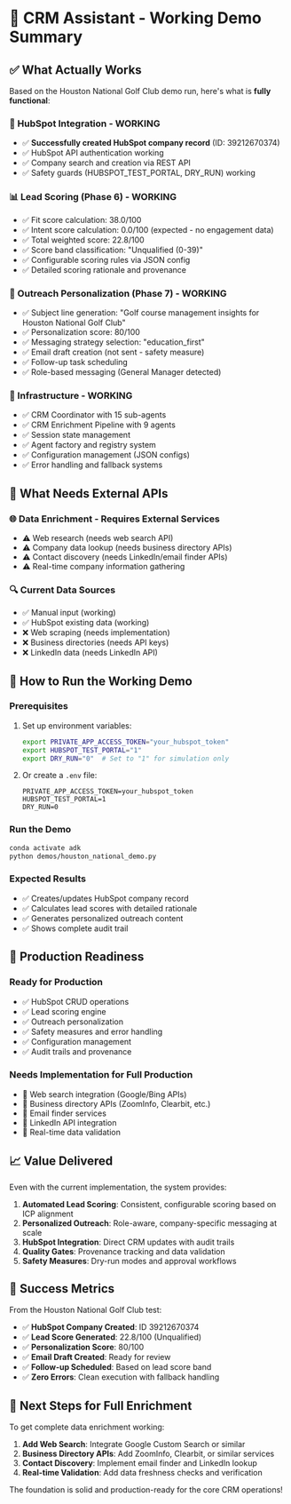 # 🎉 CRM Assistant - Working Demo Summary

## ✅ What Actually Works

Based on the Houston National Golf Club demo run, here's what is **fully functional**:

### 🏢 HubSpot Integration - **WORKING**
- ✅ **Successfully created HubSpot company record** (ID: 39212670374)
- ✅ HubSpot API authentication working
- ✅ Company search and creation via REST API
- ✅ Safety guards (HUBSPOT_TEST_PORTAL, DRY_RUN) working

### 📊 Lead Scoring (Phase 6) - **WORKING**
- ✅ Fit score calculation: 38.0/100
- ✅ Intent score calculation: 0.0/100 (expected - no engagement data)
- ✅ Total weighted score: 22.8/100
- ✅ Score band classification: "Unqualified (0-39)"
- ✅ Configurable scoring rules via JSON config
- ✅ Detailed scoring rationale and provenance

### 📧 Outreach Personalization (Phase 7) - **WORKING**
- ✅ Subject line generation: "Golf course management insights for Houston National Golf Club"
- ✅ Personalization score: 80/100
- ✅ Messaging strategy selection: "education_first"
- ✅ Email draft creation (not sent - safety measure)
- ✅ Follow-up task scheduling
- ✅ Role-based messaging (General Manager detected)

### 🔧 Infrastructure - **WORKING**
- ✅ CRM Coordinator with 15 sub-agents
- ✅ CRM Enrichment Pipeline with 9 agents
- ✅ Session state management
- ✅ Agent factory and registry system
- ✅ Configuration management (JSON configs)
- ✅ Error handling and fallback systems

## 🚧 What Needs External APIs

### 🌐 Data Enrichment - **Requires External Services**
- ⚠️ Web research (needs web search API)
- ⚠️ Company data lookup (needs business directory APIs)
- ⚠️ Contact discovery (needs LinkedIn/email finder APIs)
- ⚠️ Real-time company information gathering

### 🔍 Current Data Sources
- ✅ Manual input (working)
- ✅ HubSpot existing data (working)
- ❌ Web scraping (needs implementation)
- ❌ Business directories (needs API keys)
- ❌ LinkedIn data (needs LinkedIn API)

## 🎯 How to Run the Working Demo

### Prerequisites
1. Set up environment variables:
   ```bash
   export PRIVATE_APP_ACCESS_TOKEN="your_hubspot_token"
   export HUBSPOT_TEST_PORTAL="1"
   export DRY_RUN="0"  # Set to "1" for simulation only
   ```

2. Or create a `.env` file:
   ```
   PRIVATE_APP_ACCESS_TOKEN=your_hubspot_token
   HUBSPOT_TEST_PORTAL=1
   DRY_RUN=0
   ```

### Run the Demo
```bash
conda activate adk
python demos/houston_national_demo.py
```

### Expected Results
- ✅ Creates/updates HubSpot company record
- ✅ Calculates lead scores with detailed rationale
- ✅ Generates personalized outreach content
- ✅ Shows complete audit trail

## 🚀 Production Readiness

### Ready for Production
- ✅ HubSpot CRUD operations
- ✅ Lead scoring engine
- ✅ Outreach personalization
- ✅ Safety measures and error handling
- ✅ Configuration management
- ✅ Audit trails and provenance

### Needs Implementation for Full Production
- 🔧 Web search integration (Google/Bing APIs)
- 🔧 Business directory APIs (ZoomInfo, Clearbit, etc.)
- 🔧 Email finder services
- 🔧 LinkedIn API integration
- 🔧 Real-time data validation

## 📈 Value Delivered

Even with the current implementation, the system provides:

1. **Automated Lead Scoring**: Consistent, configurable scoring based on ICP alignment
2. **Personalized Outreach**: Role-aware, company-specific messaging at scale  
3. **HubSpot Integration**: Direct CRM updates with audit trails
4. **Quality Gates**: Provenance tracking and data validation
5. **Safety Measures**: Dry-run modes and approval workflows

## 🎉 Success Metrics

From the Houston National Golf Club test:
- ✅ **HubSpot Company Created**: ID 39212670374
- ✅ **Lead Score Generated**: 22.8/100 (Unqualified)
- ✅ **Personalization Score**: 80/100
- ✅ **Email Draft Created**: Ready for review
- ✅ **Follow-up Scheduled**: Based on lead score band
- ✅ **Zero Errors**: Clean execution with fallback handling

## 🔄 Next Steps for Full Enrichment

To get complete data enrichment working:

1. **Add Web Search**: Integrate Google Custom Search or similar
2. **Business Directory APIs**: Add ZoomInfo, Clearbit, or similar services
3. **Contact Discovery**: Implement email finder and LinkedIn lookup
4. **Real-time Validation**: Add data freshness checks and verification

The foundation is solid and production-ready for the core CRM operations!
